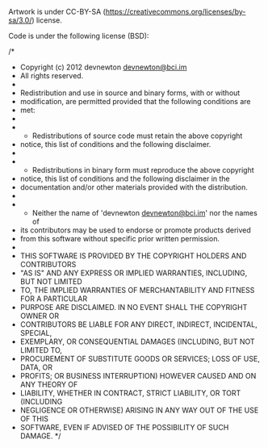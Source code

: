 Artwork is under CC-BY-SA (https://creativecommons.org/licenses/by-sa/3.0/) license.

Code is under the following license (BSD):

/*
 * Copyright (c) 2012 devnewton <devnewton@bci.im>
 * All rights reserved.
 *
 * Redistribution and use in source and binary forms, with or without
 * modification, are permitted provided that the following conditions are
 * met:
 *
 * * Redistributions of source code must retain the above copyright
 *   notice, this list of conditions and the following disclaimer.
 *
 * * Redistributions in binary form must reproduce the above copyright
 *   notice, this list of conditions and the following disclaimer in the
 *   documentation and/or other materials provided with the distribution.
 *
 * * Neither the name of 'devnewton <devnewton@bci.im>' nor the names of
 *   its contributors may be used to endorse or promote products derived
 *   from this software without specific prior written permission.
 *
 * THIS SOFTWARE IS PROVIDED BY THE COPYRIGHT HOLDERS AND CONTRIBUTORS
 * "AS IS" AND ANY EXPRESS OR IMPLIED WARRANTIES, INCLUDING, BUT NOT LIMITED
 * TO, THE IMPLIED WARRANTIES OF MERCHANTABILITY AND FITNESS FOR A PARTICULAR
 * PURPOSE ARE DISCLAIMED. IN NO EVENT SHALL THE COPYRIGHT OWNER OR
 * CONTRIBUTORS BE LIABLE FOR ANY DIRECT, INDIRECT, INCIDENTAL, SPECIAL,
 * EXEMPLARY, OR CONSEQUENTIAL DAMAGES (INCLUDING, BUT NOT LIMITED TO,
 * PROCUREMENT OF SUBSTITUTE GOODS OR SERVICES; LOSS OF USE, DATA, OR
 * PROFITS; OR BUSINESS INTERRUPTION) HOWEVER CAUSED AND ON ANY THEORY OF
 * LIABILITY, WHETHER IN CONTRACT, STRICT LIABILITY, OR TORT (INCLUDING
 * NEGLIGENCE OR OTHERWISE) ARISING IN ANY WAY OUT OF THE USE OF THIS
 * SOFTWARE, EVEN IF ADVISED OF THE POSSIBILITY OF SUCH DAMAGE.
 */
